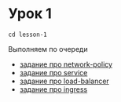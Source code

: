 # Урок 1

```
cd lesson-1
```


Выполняем по очереди


- [задание про network-policy](1/)
- [задание про service](2/)
- [задание про load-balancer](3/)
- [задание про ingress](4/)
